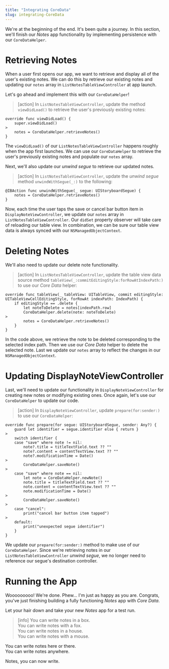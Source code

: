 ```yaml
---
title: "Integrating CoreData"
slug: integrating-CoreData
---
```


We're at the beginning of the end. It's been quite a journey. In this section, we'll finish our _Notes_ app functionality by implementing persistence with our `CoreDataHelper`.

# Retrieving Notes

When a user first opens our app, we want to retrieve and display all of the user's existing notes. We can do this by retrieve our existing notes and updating our `notes` array in `ListNotesTableViewController` at app launch.

Let's go ahead and implement this with our `CoreDataHelper`!

> [action]
In `ListNotesTableViewController`, update the method `viewDidLoad()` to retrieve the user's previously existing notes:
>
```
override func viewDidLoad() {
    super.viewDidLoad()
>    
    notes = CoreDataHelper.retrieveNotes()
}
```

The `viewDidLoad()` of our `ListNotesTableViewController` happens roughly when the app first launches. We can use our `CoreDataHelper` to retrieve the user's previously existing notes and populate our `notes` array.

Next, we'll also update our _unwind segue_ to retrieve our updated notes.

> [action]
In `ListNotesTableViewController`, update the _unwind segue_ method `unwindWithSegue(_:)` to the following:
>
```
@IBAction func unwindWithSegue(_ segue: UIStoryboardSegue) {
    notes = CoreDataHelper.retrieveNotes()
}
```

Now, each time the user taps the save or cancel bar button item in `DisplayNoteViewController`, we update our `notes` array in `ListNotesTableViewController`. Our `didSet` property observer will take care of reloading our table view. In combination, we can be sure our table view data is always synced with our `NSManagedObjectContext`.

# Deleting Notes

We'll also need to update our delete note functionality.

> [action]
In `ListNotesTableViewController`, update the table view data source method `tableView(_:commitEditingStyle:forRowAtIndexPath:)` to use our _Core Data_ helper:
>
```
override func tableView(_ tableView: UITableView, commit editingStyle: UITableViewCellEditingStyle, forRowAt indexPath: IndexPath) {
    if editingStyle == .delete {
        let noteToDelete = notes[indexPath.row]
        CoreDataHelper.delete(note: noteToDelete)
>
        notes = CoreDataHelper.retrieveNotes()
    }
}
```
>
In the code above, we retrieve the note to be deleted corresponding to the selected index path. Then we use our _Core Data_ helper to delete the selected note. Last we update our `notes` array to reflect the changes in our `NSManagedObjectContext`.

# Updating DisplayNoteViewController

Last, we'll need to update our functionality in `DisplayNoteViewController` for creating new notes or modifying existing ones. Once again, let's use our `CoreDataHelper` to update our code.

> [action]
In `DisplayNoteViewController`, update `prepare(for:sender:)` to use our `CoreDataHelper`:
>
```
override func prepare(for segue: UIStoryboardSegue, sender: Any?) {
    guard let identifier = segue.identifier else { return }
>
    switch identifier {
    case "save" where note != nil:
        note?.title = titleTextField.text ?? ""
        note?.content = contentTextView.text ?? ""
        note?.modificationTime = Date()
>
        CoreDataHelper.saveNote()
>
    case "save" where note == nil:
        let note = CoreDataHelper.newNote()
        note.title = titleTextField.text ?? ""
        note.content = contentTextView.text ?? ""
        note.modificationTime = Date()
>
        CoreDataHelper.saveNote()
>
    case "cancel":
        print("cancel bar button item tapped")
>
    default:
        print("unexpected segue identifier")
    }
}
```
>
We update our `prepare(for:sender:)` method to make use of our `CoreDataHelper`. Since we're retrieving notes in our `ListNotesTableViewController` _unwind segue_, we no longer need to reference our segue's destination controller.

# Running the App

Wooooooooo! We're done. Phew... I'm just as happy as you are. Congrats, you've just finishing building a fully functioning _Notes_ app with _Core Data_.

Let your hair down and take your new _Notes_ app for a test run.

> [info]
You can write notes in a box. <br />
You can write notes with a fox. <br />
You can write notes in a house. <br />
You can write notes with a mouse. <br />
>
You can write notes here or there. <br />
You can write notes anywhere. <br />
>
Notes, you can now write.
